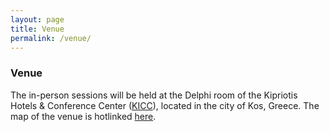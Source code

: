 ```yaml
---
layout: page
title: Venue
permalink: /venue/
---
```


### Venue 

The in-person sessions will be held at the Delphi room of the Kipriotis Hotels & Conference Center ([KICC](https://www.kipriotis.gr/en/)), located in the city of Kos, Greece.
The map of the venue is hotlinked [here](https://interspeech2024.org/wp-content/uploads/Area-Map-KICC.jpg).

